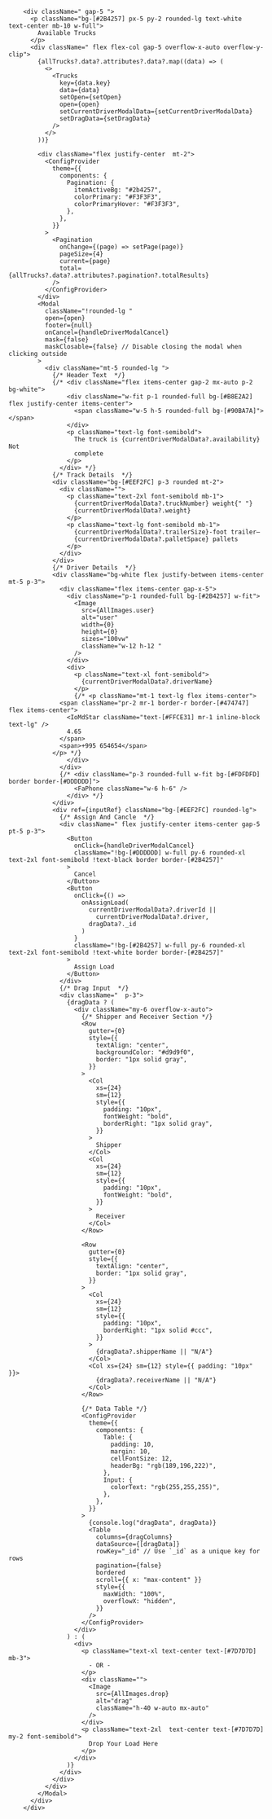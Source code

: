         <div className=" gap-5 ">
          <p className="bg-[#2B4257] px-5 py-2 rounded-lg text-white  text-center mb-10 w-full">
            Available Trucks
          </p>
          <div className=" flex flex-col gap-5 overflow-x-auto overflow-y-clip">
            {allTrucks?.data?.attributes?.data?.map((data) => (
              <>
                <Trucks
                  key={data.key}
                  data={data}
                  setOpen={setOpen}
                  open={open}
                  setCurrentDriverModalData={setCurrentDriverModalData}
                  setDragData={setDragData}
                />
              </>
            ))}

            <div className="flex justify-center  mt-2">
              <ConfigProvider
                theme={{
                  components: {
                    Pagination: {
                      itemActiveBg: "#2b4257",
                      colorPrimary: "#F3F3F3",
                      colorPrimaryHover: "#F3F3F3",
                    },
                  },
                }}
              >
                <Pagination
                  onChange={(page) => setPage(page)}
                  pageSize={4}
                  current={page}
                  total={allTrucks?.data?.attributes?.pagination?.totalResults}
                />
              </ConfigProvider>
            </div>
            <Modal
              className="!rounded-lg "
              open={open}
              footer={null}
              onCancel={handleDriverModalCancel}
              mask={false}
              maskClosable={false} // Disable closing the modal when clicking outside
            >
              <div className="mt-5 rounded-lg ">
                {/* Header Text  */}
                {/* <div className="flex items-center gap-2 mx-auto p-2 bg-white">
                    <div className="w-fit p-1 rounded-full bg-[#B8E2A2] flex justify-center items-center">
                      <span className="w-5 h-5 rounded-full bg-[#90BA7A]"></span>
                    </div>
                    <p className="text-lg font-semibold">
                      The truck is {currentDriverModalData?.availability} Not
                      complete
                    </p>
                  </div> */}
                {/* Track Details  */}
                <div className="bg-[#EEF2FC] p-3 rounded mt-2">
                  <div className="">
                    <p className="text-2xl font-semibold mb-1">
                      {currentDriverModalData?.truckNumber} weight{" "}
                      {currentDriverModalData?.weight}
                    </p>
                    <p className="text-lg font-semibold mb-1">
                      {currentDriverModalData?.trailerSize}-foot trailer—
                      {currentDriverModalData?.palletSpace} pallets
                    </p>
                  </div>
                </div>
                {/* Driver Details  */}
                <div className="bg-white flex justify-between items-center mt-5 p-3">
                  <div className="flex items-center gap-x-5">
                    <div className="p-1 rounded-full bg-[#2B4257] w-fit">
                      <Image
                        src={AllImages.user}
                        alt="user"
                        width={0}
                        height={0}
                        sizes="100vw"
                        className="w-12 h-12 "
                      />
                    </div>
                    <div>
                      <p className="text-xl font-semibold">
                        {currentDriverModalData?.driverName}
                      </p>
                      {/* <p className="mt-1 text-lg flex items-center">
                  <span className="pr-2 mr-1 border-r border-[#474747] flex items-center">
                    <IoMdStar className="text-[#FFCE31] mr-1 inline-block text-lg" />
                    4.65
                  </span>
                  <span>+995 654654</span>
                </p> */}
                    </div>
                  </div>
                  {/* <div className="p-3 rounded-full w-fit bg-[#FDFDFD] border border-[#DDDDDD]">
                      <FaPhone className="w-6 h-6" />
                    </div> */}
                </div>
                <div ref={inputRef} className="bg-[#EEF2FC] rounded-lg">
                  {/* Assign And Cancle  */}
                  <div className=" flex justify-center items-center gap-5 pt-5 p-3">
                    <Button
                      onClick={handleDriverModalCancel}
                      className="!bg-[#DDDDDD] w-full py-6 rounded-xl text-2xl font-semibold !text-black border border-[#2B4257]"
                    >
                      Cancel
                    </Button>
                    <Button
                      onClick={() =>
                        onAssignLoad(
                          currentDriverModalData?.driverId ||
                            currentDriverModalData?.driver,
                          dragData?._id
                        )
                      }
                      className="!bg-[#2B4257] w-full py-6 rounded-xl text-2xl font-semibold !text-white border border-[#2B4257]"
                    >
                      Assign Load
                    </Button>
                  </div>
                  {/* Drag Input  */}
                  <div className="  p-3">
                    {dragData ? (
                      <div className="my-6 overflow-x-auto">
                        {/* Shipper and Receiver Section */}
                        <Row
                          gutter={0}
                          style={{
                            textAlign: "center",
                            backgroundColor: "#d9d9f0",
                            border: "1px solid gray",
                          }}
                        >
                          <Col
                            xs={24}
                            sm={12}
                            style={{
                              padding: "10px",
                              fontWeight: "bold",
                              borderRight: "1px solid gray",
                            }}
                          >
                            Shipper
                          </Col>
                          <Col
                            xs={24}
                            sm={12}
                            style={{
                              padding: "10px",
                              fontWeight: "bold",
                            }}
                          >
                            Receiver
                          </Col>
                        </Row>

                        <Row
                          gutter={0}
                          style={{
                            textAlign: "center",
                            border: "1px solid gray",
                          }}
                        >
                          <Col
                            xs={24}
                            sm={12}
                            style={{
                              padding: "10px",
                              borderRight: "1px solid #ccc",
                            }}
                          >
                            {dragData?.shipperName || "N/A"}
                          </Col>
                          <Col xs={24} sm={12} style={{ padding: "10px" }}>
                            {dragData?.receiverName || "N/A"}
                          </Col>
                        </Row>

                        {/* Data Table */}
                        <ConfigProvider
                          theme={{
                            components: {
                              Table: {
                                padding: 10,
                                margin: 10,
                                cellFontSize: 12,
                                headerBg: "rgb(189,196,222)",
                              },
                              Input: {
                                colorText: "rgb(255,255,255)",
                              },
                            },
                          }}
                        >
                          {console.log("dragData", dragData)}
                          <Table
                            columns={dragColumns}
                            dataSource={[dragData]}
                            rowKey="_id" // Use `_id` as a unique key for rows
                            pagination={false}
                            bordered
                            scroll={{ x: "max-content" }}
                            style={{
                              maxWidth: "100%",
                              overflowX: "hidden",
                            }}
                          />
                        </ConfigProvider>
                      </div>
                    ) : (
                      <div>
                        <p className="text-xl text-center text-[#7D7D7D] mb-3">
                          - OR -
                        </p>
                        <div className="">
                          <Image
                            src={AllImages.drop}
                            alt="drag"
                            className="h-40 w-auto mx-auto"
                          />
                        </div>
                        <p className="text-2xl  text-center text-[#7D7D7D] my-2 font-semibold">
                          Drop Your Load Here
                        </p>
                      </div>
                    )}
                  </div>
                </div>
              </div>
            </Modal>
          </div>
        </div>
